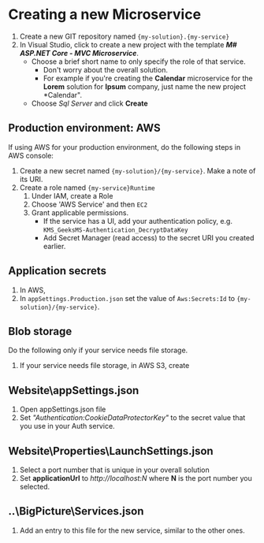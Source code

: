 # Creating a new Microservice

1. Create a new GIT repository named `{my-solution}.{my-service}`
1. In Visual Studio, click to create a new project with the template ***M# ASP.NET Core - MVC Microservice***.
   - Choose a brief short name to only specify the role of that service.
     - Don't worry about the overall solution.
     - For example if you're creating the **Calendar** microservice for the **Lorem** solution for **Ipsum** company, just name the new project *Calendar".
   - Choose *Sql Server* and click **Create**

## Production environment: AWS
If using AWS for your production environment, do the following steps in AWS console:
1. Create a new secret named `{my-solution}/{my-service}`. Make a note of its URI.
1. Create a role named `{my-service}Runtime`
   1. Under IAM, create a Role
   1. Choose 'AWS Service' and then `EC2`
   1. Grant applicable permissions.
      - If the service has a UI, add your authentication policy, e.g. `KMS_GeeksMS-Authentication_DecryptDataKey`
      - Add Secret Manager (read access) to the secret URI you created earlier.
      

## Application secrets
1. In AWS, 
2. In `appSettings.Production.json` set the value of `Aws:Secrets:Id` to `{my-solution}/{my-service}`.

## Blob storage
Do the following only if your service needs file storage.
1. If your service needs file storage, in AWS S3, create

## Website\appSettings.json

1. Open appSettings.json file
2. Set *"Authentication:CookieDataProtectorKey"* to the secret value that you use in your Auth service.



## Website\Properties\LaunchSettings.json

1. Select a port number that is unique in your overall solution
2. Set **applicationUrl** to *http://localhost:N* where **N** is the port number you selected.

## ..\BigPicture\Services.json

1. Add an entry to this file for the new service, similar to the other ones.
